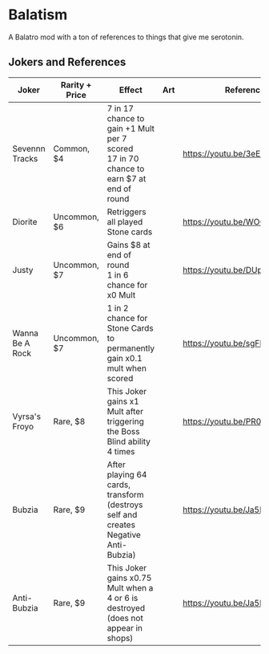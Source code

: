 # Balatism
A Balatro mod with a ton of references to things that give me serotonin.

## Jokers and References

| Joker           | Rarity + Price | Effect                                                                                    | Art | Reference                    |
| --------------- | -------------- | ----------------------------------------------------------------------------------------- | --- | ---------------------------- |
| Sevennn Tracks  | Common, $4     | 7 in 17 chance to gain +1 Mult per 7 scored<br>17 in 70 chance to earn $7 at end of round |     | https://youtu.be/3eETMvOWd4Q |
| Diorite         | Uncommon, $6   | Retriggers all played Stone cards                                                         |     | https://youtu.be/WO03pmzoIYI |
| Justy           | Uncommon, $7   | Gains $8 at end of round<br>1 in 6 chance for x0 Mult                                     |     | https://youtu.be/DUp11fTCDDo |
| Wanna Be A Rock | Uncommon, $7   | 1 in 2 chance for Stone Cards to permanently gain x0.1 mult when scored                   |     | https://youtu.be/sgFKyP9Xif0 |
| Vyrsa's Froyo   | Rare, $8       | This Joker gains x1 Mult after triggering the Boss Blind ability 4 times                  |     | https://youtu.be/PR01kTlJX5g |
| Bubzia          | Rare, $9       | After playing 64 cards, transform (destroys self and creates Negative Anti-Bubzia)        |     | https://youtu.be/Ja5BDtMybBA |
| Anti-Bubzia     | Rare, $9       | This Joker gains x0.75 Mult when a 4 or 6 is destroyed (does not appear in shops)         |     | https://youtu.be/Ja5BDtMybBA |

